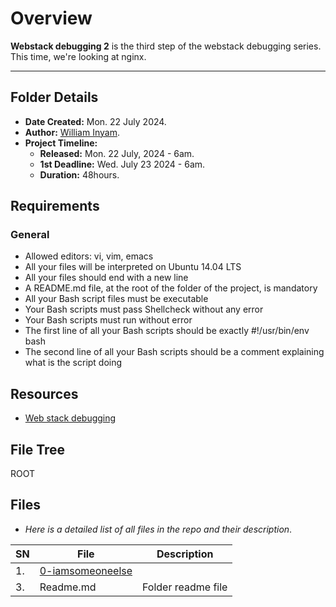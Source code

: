 # Overview #
**Webstack debugging 2** is the third step of the webstack debugging series.
This time, we're looking at nginx.

<hr/>

## Folder Details ###
- **Date Created:** Mon. 22 July 2024.
- **Author:** [William Inyam](https.//github.com/thecypherzen).
- **Project Timeline:**
  - **Released:** Mon. 22 July, 2024 - 6am.
  - **1st Deadline:** Wed. July 23 2024 - 6am.
  - **Duration:** 48hours.


## Requirements ##
### General ###
- Allowed editors: vi, vim, emacs
- All your files will be interpreted on Ubuntu 14.04 LTS
- All your files should end with a new line
- A README.md file, at the root of the folder of the project, is mandatory
- All your Bash script files must be executable
- Your Bash scripts must pass Shellcheck without any error
- Your Bash scripts must run without error
- The first line of all your Bash scripts should be exactly #!/usr/bin/env bash
- The second line of all your Bash scripts should be a comment explaining what is the script doing

## Resources ##
- [Web stack debugging](https://www.notion.so/WebStack-Debugging-ba8d7dd00b6042b898234b85b6a0eb1e)


## File Tree ##
ROOT<br/>



## Files ###
- *Here is a detailed list of all files in the repo and their description*.

| SN | File | Description                                   |
|----|------|-----------------------------------------------|
| 1. | [0-iamsomeoneelse]() |  |
| 3. | Readme.md | Folder readme file |
